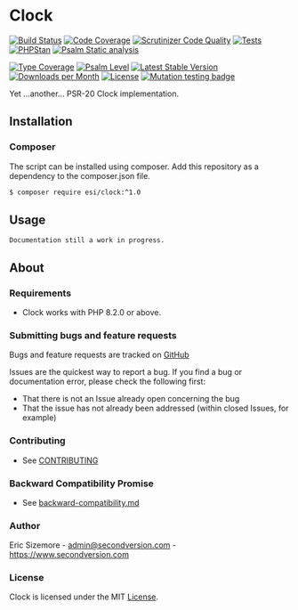 # Clock

[![Build Status](https://scrutinizer-ci.com/g/ericsizemore/clock/badges/build.png?b=master)](https://scrutinizer-ci.com/g/ericsizemore/clock/build-status/master)
[![Code Coverage](https://scrutinizer-ci.com/g/ericsizemore/clock/badges/coverage.png?b=master)](https://scrutinizer-ci.com/g/ericsizemore/clock/?branch=master)
[![Scrutinizer Code Quality](https://scrutinizer-ci.com/g/ericsizemore/clock/badges/quality-score.png?b=master)](https://scrutinizer-ci.com/g/ericsizemore/clock/?branch=master)
[![Tests](https://github.com/ericsizemore/clock/actions/workflows/tests.yml/badge.svg)](https://github.com/ericsizemore/clock/actions/workflows/tests.yml)
[![PHPStan](https://github.com/ericsizemore/clock/actions/workflows/main.yml/badge.svg)](https://github.com/ericsizemore/clock/actions/workflows/main.yml)
[![Psalm Static analysis](https://github.com/ericsizemore/clock/actions/workflows/psalm.yml/badge.svg?branch=master)](https://github.com/ericsizemore/clock/actions/workflows/psalm.yml)

[![Type Coverage](https://shepherd.dev/github/ericsizemore/clock/coverage.svg)](https://shepherd.dev/github/ericsizemore/clock)
[![Psalm Level](https://shepherd.dev/github/ericsizemore/clock/level.svg)](https://shepherd.dev/github/ericsizemore/clock)
[![Latest Stable Version](https://img.shields.io/packagist/v/esi/clock.svg)](https://packagist.org/packages/esi/clock)
[![Downloads per Month](https://img.shields.io/packagist/dm/esi/clock.svg)](https://packagist.org/packages/esi/clock)
[![License](https://img.shields.io/packagist/l/esi/clock.svg)](https://packagist.org/packages/esi/clock)
[![Mutation testing badge](https://img.shields.io/endpoint?style=flat&url=https%3A%2F%2Fbadge-api.stryker-mutator.io%2Fgithub.com%2Fericsizemore%2Fclock%2Fmaster)](https://dashboard.stryker-mutator.io/reports/github.com/ericsizemore/clock/master)

Yet ...another... PSR-20 Clock implementation.


## Installation

### Composer

The script can be installed using composer. Add this repository as a dependency to the composer.json file.

```bash
$ composer require esi/clock:^1.0
```


## Usage

`Documentation still a work in progress.`


## About

### Requirements

- Clock works with PHP 8.2.0 or above.


### Submitting bugs and feature requests

Bugs and feature requests are tracked on [GitHub](https://github.com/ericsizemore/clock/issues)

Issues are the quickest way to report a bug. If you find a bug or documentation error, please check the following first:

* That there is not an Issue already open concerning the bug
* That the issue has not already been addressed (within closed Issues, for example)


### Contributing

* See [CONTRIBUTING](CONTRIBUTING.md)


### Backward Compatibility Promise

* See [backward-compatibility.md](backward-compatibility.md)


### Author

Eric Sizemore - <admin@secondversion.com> - <https://www.secondversion.com>


### License

Clock is licensed under the MIT [License](LICENSE).